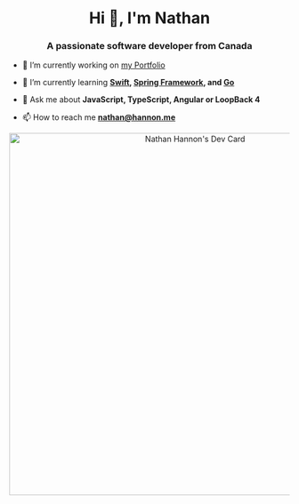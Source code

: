 <h1 align="center">Hi 👋, I'm Nathan</h1>
<h3 align="center">A passionate software developer from Canada</h3>

<!--<p align="left"> <img src="https://komarev.com/ghpvc/?username=nathanhannon" alt="nathanhannon" /> </p>-->

- 🔭 I’m currently working on [my Portfolio](https://github.com/NathanHannon/portfolio)

- 🌱 I’m currently learning **[Swift](https://github.com/apple/swift), [Spring Framework](https://github.com/spring-projects/spring-framework), and [Go](https://github.com/golang/go)**

- 💬 Ask me about **JavaScript, TypeScript, Angular or LoopBack 4**

- 📫 How to reach me **nathan@hannon.me**

<!-- p align="left"><img src="https://devicons.github.io/devicon/devicon.git/icons/react/react-original-wordmark.svg" alt="react" width="20" height="20"/> <img src="https://devicons.github.io/devicon/devicon.git/icons/csharp/csharp-original.svg" alt="csharp" width="20" height="20"/> <img src="https://devicons.github.io/devicon/devicon.git/icons/dot-net/dot-net-original-wordmark.svg" alt="dotnet" width="20" height="20"/> <img src="https://devicons.github.io/devicon/devicon.git/icons/go/go-original.svg" alt="go" width="20" height="20"/> <img src="https://devicons.github.io/devicon/devicon.git/icons/java/java-original-wordmark.svg" alt="java" width="20" height="20"/> <img src="https://devicons.github.io/devicon/devicon.git/icons/javascript/javascript-original.svg" alt="javascript" width="20" height="20"/> <img src="https://devicons.github.io/devicon/devicon.git/icons/typescript/typescript-original.svg" alt="typescript" width="20" height="20"/> <img src="https://devicons.github.io/devicon/devicon.git/icons/mysql/mysql-original-wordmark.svg" alt="mysql" width="20" height="20"/> <img src="https://devicons.github.io/devicon/devicon.git/icons/postgresql/postgresql-original-wordmark.svg" alt="postgresql" width="20" height="20"/> <img src="https://devicons.github.io/devicon/devicon.git/icons/linux/linux-original.svg" alt="linux" width="20" height="20/><a href="https://flutter.dev" target="_blank"/> <img src="https://www.vectorlogo.zone/logos/flutterio/flutterio-icon.svg" alt="flutter" width="20" height="20"/> </a></p> -->

<p align="center">
<a href="https://app.daily.dev/nathanhannon"><img src="https://api.daily.dev/devcards/v2/6pNcnIwhqMvDNovagc5mQ.png?type=wide&r=3np" width="652" alt="Nathan Hannon's Dev Card"/></a>
</p>
